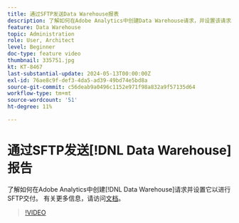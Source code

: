```yaml
---
title: 通过SFTP发送Data Warehouse报表
description: 了解如何在Adobe Analytics中创建Data Warehouse请求，并设置该请求以进行SFTP交付。
feature: Data Warehouse
topic: Administration
role: User, Architect
level: Beginner
doc-type: feature video
thumbnail: 335751.jpg
kt: KT-8467
last-substantial-update: 2024-05-13T00:00:00Z
exl-id: 76ae8c9f-def3-4da5-ad39-49bd74e5bd8a
source-git-commit: c56deab9a0496c1152e971f98a832a9f57135d64
workflow-type: tm+mt
source-wordcount: '51'
ht-degree: 11%

---
```


# 通过SFTP发送[!DNL Data Warehouse]报告

了解如何在Adobe Analytics中创建[!DNL Data Warehouse]请求并设置它以进行SFTP交付。 有关更多信息，请访问[文档](https://experienceleague.adobe.com/zh-hans/docs/analytics/export/ftp-and-sftp/secure-file-transfer-protocol/ftp-sftp-dw)。

>[!VIDEO](https://video.tv.adobe.com/v/335751/?quality=12&learn=on)
